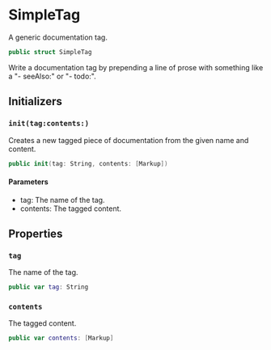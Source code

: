 # SimpleTag

A generic documentation tag.

``` swift
public struct SimpleTag 
```

Write a documentation tag by prepending a line of prose with something like a "- seeAlso:" or "- todo:".

## Initializers

### `init(tag:contents:)`

Creates a new tagged piece of documentation from the given name and content.

``` swift
public init(tag: String, contents: [Markup]) 
```

#### Parameters

  - tag: The name of the tag.
  - contents: The tagged content.

## Properties

### `tag`

The name of the tag.

``` swift
public var tag: String
```

### `contents`

The tagged content.

``` swift
public var contents: [Markup]
```
